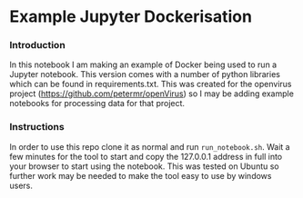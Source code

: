 # Example Jupyter Dockerisation


### Introduction

In this notebook I am making an example of Docker being used to run a Jupyter notebook. This version comes with a number of python libraries which can be found in requirements.txt. This was created for the openvirus project (https://github.com/petermr/openVirus) so I may be adding example notebooks for processing data for that project.

### Instructions

In order to use this repo clone it as normal and run `run_notebook.sh`. Wait a few minutes for the tool to start and copy the 127.0.0.1 address in full into your browser to start using the notebook.
This was tested on Ubuntu so further work may be needed to make the tool easy to use by windows users.
